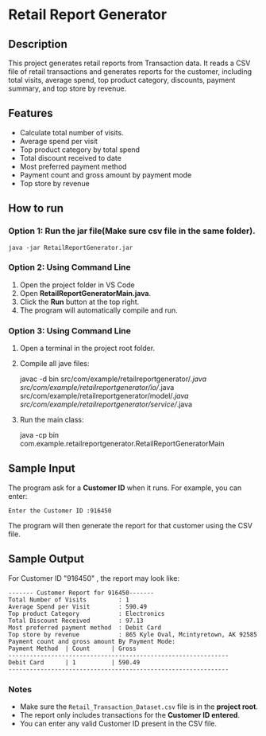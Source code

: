 # Retail Report Generator

## Description
This project generates retail reports from Transaction data.
It reads a CSV file of retail transactions and generates reports for the customer, including total visits, average spend, top product category, discounts, payment summary, and top store by revenue.

## Features
- Calculate total number of visits.
- Average spend per visit
- Top product category by total spend
- Total discount received to date
- Most preferred payment method
- Payment count and gross amount by payment mode
- Top store by revenue

## How to run

### Option 1: Run the jar file(Make sure csv file in the same folder).

    java -jar RetailReportGenerator.jar

### Option 2: Using Command Line

1. Open the project folder in VS Code
2. Open **RetailReportGeneratorMain.java**.
3. Click the **Run** button at the top right.
4. The program will automatically compile and run.

### Option 3: Using Command Line

1. Open a terminal in the project root folder.
2. Compile all jave files:
    
    javac -d bin src/com/example/retailreportgenerator/*.java src/com/example/retailreportgenerator/io/*.java src/com/example/retailreportgenerator/model/*.java src/com/example/retailreportgenerator/service/*.java

3. Run the main class:

    java -cp bin com.example.retailreportgenerator.RetailReportGeneratorMain


## Sample Input
The program ask for a **Customer ID** when it runs.
For example, you can enter:

    Enter the Customer ID :916450

The program will then generate the report for that customer using the CSV file.

## Sample Output
For Customer ID "916450" , the report may look like:

    ------- Customer Report for 916450-------
    Total Number of Visits         : 1
    Average Spend per Visit        : 590.49
    Top product Category           : Electronics
    Total Discount Received        : 97.13
    Most preferred payment method  : Debit Card
    Top store by revenue           : 865 Kyle Oval, Mcintyretown, AK 92585
    Payment count and gross amount By Payment Mode:
    Payment Method  | Count      | Gross
    --------------------------------------------------------------
    Debit Card      | 1          | 590.49
    --------------------------------------------------------------


### Notes
- Make sure the `Retail_Transaction_Dataset.csv` file is in the **project root**.  
- The report only includes transactions for the **Customer ID entered**.  
- You can enter any valid Customer ID present in the CSV file.


